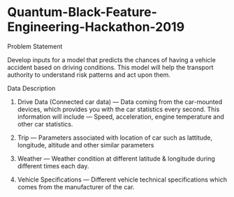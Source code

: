 # Quantum-Black-Feature-Engineering-Hackathon-2019

Problem Statement

Develop inputs for a model that predicts the chances of having a vehicle accident based on driving conditions. This model will help the transport authority to understand risk patterns and act upon them.

Data Description

1. Drive Data (Connected car data) — Data coming from the car-mounted devices, which provides you with the car statistics every second. This information will include — Speed, acceleration, engine temperature and other car statistics.

2. Trip — Parameters associated with location of car such as lattitude, longitude, altitude and other similar parameters

3. Weather — Weather condition at different latitude & longitude during different times each day.

4. Vehicle Specifications — Different vehicle technical specifications which comes from the manufacturer of the car.


